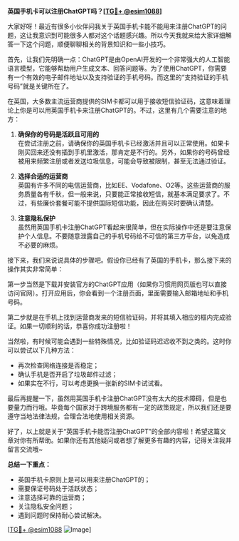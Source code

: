 **英国手机卡可以注册ChatGPT吗？[[TG💪+ @esim1088](https://t.me/s/esim1088)]**

大家好呀！最近有很多小伙伴问我关于英国手机卡能不能用来注册ChatGPT的问题，这让我意识到可能很多人都对这个话题感兴趣。所以今天我就来给大家详细解答一下这个问题，顺便聊聊相关的背景知识和一些小技巧。

首先，让我们先明确一点：ChatGPT是由OpenAI开发的一个非常强大的人工智能语言模型，它能够帮助用户生成文本、回答问题等。为了使用ChatGPT，你需要有一个有效的电子邮件地址以及支持验证的手机号码。而这里的“支持验证的手机号码”就是关键所在了。

在英国，大多数主流运营商提供的SIM卡都可以用于接收短信验证码，这意味着理论上你是可以用英国手机卡来注册ChatGPT的。不过，这里有几个需要注意的地方：

1. **确保你的号码是活跃且可用的**  
   在尝试注册之前，请确保你的英国手机卡已经激活并且可以正常使用。如果卡刚买回来还没有插到手机里激活，那肯定是不行的。另外，如果你的号码曾经被用来频繁注册或者发送垃圾信息，可能会导致被限制，甚至无法通过验证。

2. **选择合适的运营商**  
   英国有许多不同的电信运营商，比如EE、Vodafone、O2等。这些运营商的服务质量各有千秋，但一般来说，只要能正常接收短信，就基本满足要求了。不过，有些廉价套餐可能不提供国际短信功能，因此在购买时要确认清楚。

3. **注意隐私保护**  
   虽然用英国手机卡注册ChatGPT看起来很简单，但在实际操作中还是要注意保护个人信息。不要随意泄露自己的手机号码给不可信的第三方平台，以免造成不必要的麻烦。

接下来，我们来说说具体的步骤吧。假设你已经有了英国的手机卡，那么接下来的操作其实非常简单：

第一步当然是下载并安装官方的ChatGPT应用（如果你习惯用网页版也可以直接访问官网）。打开应用后，你会看到一个注册页面，里面需要输入邮箱地址和手机号码。

第二步就是在手机上找到运营商发来的短信验证码，并将其填入相应的框内完成验证。如果一切顺利的话，恭喜你成功注册啦！

当然啦，有时候可能会遇到一些特殊情况，比如验证码迟迟收不到之类的。这时你可以尝试以下几种方法：

- 再次检查网络连接是否稳定；
- 确认手机是否开启了垃圾邮件过滤；
- 如果实在不行，可以考虑更换一张新的SIM卡试试看。

最后再提醒一下，虽然用英国手机卡注册ChatGPT没有太大的技术障碍，但是也要量力而行哦。毕竟每个国家对于跨境服务都有一定的政策规定，所以我们还是要遵守当地法律法规，合理合法地使用相关资源。

好了，以上就是关于“英国手机卡能否注册ChatGPT”的全部内容啦！希望这篇文章对你有所帮助。如果你还有其他疑问或者想了解更多有趣的内容，记得关注我并留言交流哦~

**总结一下重点：**
- 英国手机卡原则上是可以用来注册ChatGPT的；
- 需要保证号码处于活跃状态；
- 注意选择可靠的运营商；
- 关注隐私安全问题；
- 遇到问题时保持耐心尝试解决。

[[TG💪+ @esim1088](https://t.me/s/esim1088) ![Image](https://i.postimg.cc/4NQfJmqS/Snipaste-2025-05-13-00-14-12.png)]